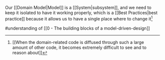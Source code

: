 Our [[Domain Model|Model]] is a [[System|subsystem]], and we need to keep it isolated to have it working properly, which is a [[Best Practices|best practice]] because it allows us to have a single place where to change it[^1]

#understanding  of [[0 - The building blocks of a model-driven-design]]

[^1]: [[When the domain-related code is diffused through such a large amount of other code, it becomes extremely difficult to see and to reason about]]